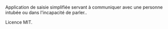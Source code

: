 Application de saisie simplifiée servant à communiquer avec une personne intubée ou dans l'incapacité de parler..

Licence MIT.
